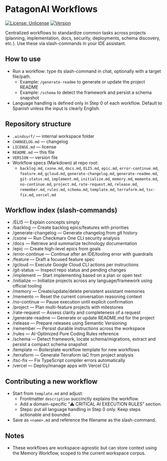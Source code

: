 # PatagonAI Workflows

[![License: Unlicense](https://img.shields.io/badge/license-Unlicense-blue.svg)](https://unlicense.org/)
[![Version](https://img.shields.io/badge/version-v0.1.0--alpha.5-blue.svg)](https://github.com/mayeco/patagonia/releases/tag/v0.1.0-alpha.5)

Centralized workflows to standardize common tasks across projects (planning, implementation, docs, security, deployments, schema discovery, etc.). Use these via slash-commands in your IDE assistant.

## How to use

- Run a workflow: type its slash-command in chat, optionally with a target file/path.
  - Example: `/generate-readme` to generate or update the project README
  - Example: `/schema` to detect the framework and persist a schema snapshot
- Language handling is defined only in Step 0 of each workflow. Default to Spanish unless the input is clearly English.

## Repository structure

- `.windsurf/` — internal workspace folder
- `CHANGELOG.md` — changelog
- `LICENSE.md` — license
- `README.md` — this file
- `VERSION` — version file
- Workflow specs (Markdown) at repo root:
  - `backlog.md`, `cxone.md`, `docs.md`, `ELI5.md`, `epic.md`, `error-continue.md`, `feature.md`, `gcloud.md`, `generate-changelog.md`, `generate-readme.md`, `git-status.md`, `implement.md`, `initialize.md`, `memory.md`, `memento.md`, `no-continue.md`, `project.md`, `rate-request.md`, `release.md`, `remember.md`, `rules.md`, `schema.md`, `template.md`, `terraform.md`, `tsc-fix.md`, `vercel.md`

## Workflow index (slash-commands)

- /ELI5 — Explain concepts simply
- /backlog — Create backlog epics/features with priorities
- /generate-changelog — Generate changelog from git history
- /cxone — Run Checkmarx One CLI security analysis
- /docs — Retrieve and summarize technology documentation
- /epic — Create high-level epics from goals
- /error-continue — Continue after an IDE/tooling error with guardrails
- /feature — Draft a focused feature spec
- /gcloud — Execute Google Cloud CLI actions per instructions
- /git-status — Inspect repo status and pending changes
- /implement — Start implementing based on a plan or open text
- /initialize — Initialize projects across any language/framework using official tooling
- /memory — Create/update/delete persistent assistant memories
- /memento — Reset the current conversation reasoning context
- /no-continue — Pause execution until explicit confirmation
- /project — Plan multi-feature projects with milestones
- /rate-request — Assess clarity and completeness of a request
- /generate-readme — Generate or update README.md for the project
- /release — Prepare releases using Semantic Versioning
- /remember — Persist durable instructions across the workspace
- /rules — AI-Optimized Pure Coding Rules reference
- /schema — Detect framework, locate schema/migrations, extract and persist a compact schema snapshot
- /template — Boilerplate workflow template for new workflows
- /terraform — Generate Terraform IaC from project analysis
- /tsc-fix — Fix TypeScript compiler errors automatically
- /vercel — Deploy/manage apps with Vercel CLI

## Contributing a new workflow

- Start from `template.md` and adjust:
  - Frontmatter `description` succinctly explains the workflow.
  - Add a domain-specific “⚠️ CRITICAL AI EXECUTION RULES” section.
  - Steps: put all language handling in Step 0 only. Keep steps actionable and bounded.
- Save as `<name>.md` and reference the filename as the slash-command.

## Notes

- These workflows are workspace-agnostic but can store context using the Memory Workflow, scoped to the current workspace corpus.
